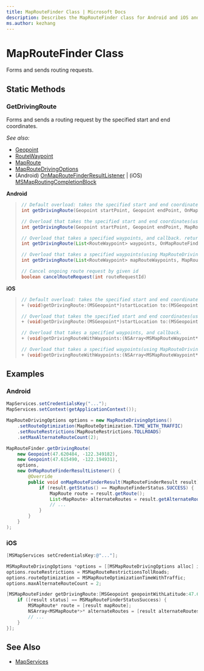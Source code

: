 ```yaml
---
title: MapRouteFinder Class | Microsoft Docs
description: Describes the MapRouteFinder class for Android and iOS and provides the class's static methods, examples, and additional references.
ms.author: kezhang
---
```


# MapRouteFinder Class

Forms and sends routing requests.

## Static Methods

### GetDrivingRoute

Forms and sends a routing request by the specified start and end coordinates.

_See also:_

* [Geopoint](../map-control-api/geopoint-class.md)
* [RouteWaypoint](routewaypoint-class.md)
* [MapRoute](maproute-class.md)
* [MapRouteDrivingOptions](maproutedrivingoptions-class.md)
* (Android) [OnMapRouteFinderResultListener](Android/onmaproutefinderresultlistener-interface.md) | (iOS) [MSMapRoutingCompletionBlock](iOS/maproutingcompletionblock-interface.md)

**Android**

>```java
>// Default overload: takes the specified start and end coordinates, and callback. returns the id of request which can be used to cancel ongoing request
>int getDrivingRoute(Geopoint startPoint, Geopoint endPoint, OnMapRouteFinderResultListener callback)
>
>// Overload that takes the specified start and end coordinates(using MapRouteDrivingOptions), and callback. returns the id of request which can be used to cancel ongoing request
>int getDrivingRoute(Geopoint startPoint, Geopoint endPoint, MapRouteDrivingOptions options, OnMapRouteFinderResultListener callback) 
>
>// Overload that takes a specified waypoints, and callback. returns the id of request which can be used to cancel ongoing request
>int getDrivingRoute(List<RouteWaypoint> waypoints, OnMapRouteFinderResultListener callback)
>
>// Overload that takes a specified waypoints(using MapRouteDrivingOptions), and callback. returns the id of request which can be used to cancel ongoing request
>int getDrivingRoute(List<RouteWaypoint> mapRouteWaypoints, MapRouteDrivingOptions options, OnMapRouteFinderResultListener callback)
>
>// Cancel ongoing route request by given id
>boolean cancelRouteRequest(int routeRequestId)
>```

**iOS**

>```objectivec
>// Default overload: takes the specified start and end coordinates, and callback.
>+ (void)getDrivingRoute:(MSGeopoint*)startLocation to:(MSGeopoint*)endLocation callBack:(MSMapRoutingCompletionBlock)callback
>
>// Overload that takes the specified start and end coordinates(using MapRouteDrivingOptions), and callback.
>+ (void)getDrivingRoute:(MSGeopoint*)startLocation to:(MSGeopoint*)endLocation routeDrivingOptions:(MSMapRouteDrivingOptions*)routeDrivingOptions callBack:(MSMapRoutingCompletionBlock)callback;
>
>// Overload that takes a specified waypoints, and callback.
>+ (void)getDrivingRouteWithWaypoints:(NSArray<MSMapRouteWaypoint*>*)waypoints callBack:(MSMapRoutingCompletionBlock)callback;
>
>// Overload that takes a specified waypoints(using MapRouteDrivingOptions), and callback.
>+ (void)getDrivingRouteWithWaypoints:(NSArray<MSMapRouteWaypoint*>*)waypoints routeDrivingOptions:(MSMapRouteDrivingOptions*)routeDrivingOptions callBack:(MSMapRoutingCompletionBlock)callback;
>```

## Examples

### Android

```java
MapServices.setCredentialsKey("...");
MapServices.setContext(getApplicationContext());

MapRouteDrivingOptions options = new MapRouteDrivingOptions()
    .setRouteOptimization(MapRouteOptimization.TIME_WITH_TRAFFIC)
    .setRouteRestrictions(MapRouteRestrictions.TOLLROADS)
    .setMaxAlternateRouteCount(2);

MapRouteFinder.getDrivingRoute(
    new Geopoint(47.620484, -122.349182), 
    new Geopoint(47.615490, -122.194931),
    options,
	new OnMapRouteFinderResultListener() {
        @Override
        public void onMapRouteFinderResult(MapRouteFinderResult result) {
            if (result.getStatus() == MapRouteFinderStatus.SUCCESS) {
                MapRoute route = result.getRoute();
                List<MapRoute> alternateRoutes = result.getAlternateRoutes();
                // ...
            }
        }
    }
);
```

### iOS

```objectivec
[MSMapServices setCredentialsKey:@"..."];

MSMapRouteDrivingOptions *options = [[MSMapRouteDrivingOptions alloc] init];
options.routeRestrictions = MSMapRouteRestrictionsTollRoads;
options.routeOptimization = MSMapRouteOptimizationTimeWithTraffic;
options.maxAlternateRouteCount = 2;

[MSMapRouteFinder getDrivingRoute:[MSGeopoint geopointWithLatitude:47.620484 longitude:-122.349182] [MSGeopoint geopointWithLatitude:47.615490 longitude:-122.194931] routeDrivingOptions:options callBack:^void(MSMapRoutingCompletionBlock *result) {
    if ([result status] == MSMapRouteFinderStatusSuccess) {
        MSMapRoute* route = [result mapRoute];
        NSArray<MSMapRoute*>* alternateRoutes = [result alternateRoutes];
        // ...
    }
}];
```

## See Also

* [MapServices](mapservices-class.md)